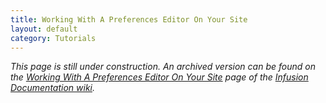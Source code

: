 ```yaml
---
title: Working With A Preferences Editor On Your Site
layout: default
category: Tutorials
---
```


_This page is still under construction. An archived version can be found on the
[Working With A Preferences Editor On Your Site](http://wiki.fluidproject.org/display/docs/Working+With+A+Preferences+Editor+On+Your+Site)
page of the [Infusion Documentation wiki](http://wiki.fluidproject.org/display/docs/Infusion+Documentation)._
